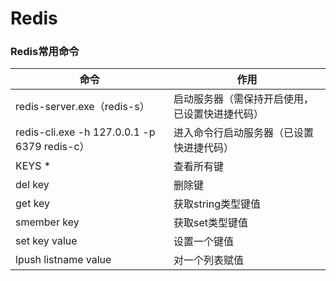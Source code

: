 # Redis



### Redis常用命令



| 命令                                         | 作用                                           |
| -------------------------------------------- | ---------------------------------------------- |
| redis-server.exe（redis-s）                  | 启动服务器（需保持开启使用，已设置快进捷代码） |
| redis-cli.exe -h 127.0.0.1 -p 6379 redis-c） | 进入命令行启动服务器（已设置快进捷代码）       |
| KEYS *                                       | 查看所有键                                     |
| del key                                      | 删除键                                         |
| get key                                      | 获取string类型键值                             |
| smember key                                  | 获取set类型键值                                |
| set key value                                | 设置一个键值                                   |
| lpush listname value                         | 对一个列表赋值                                 |